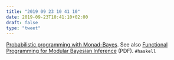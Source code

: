 ```yaml
---
title: "2019 09 23 10 41 10"
date: 2019-09-23T10:41:10+02:00
draft: false
type: "tweet"
---
```

[Probabilistic programming with Monad-Bayes](https://www.tweag.io/posts/2019-09-20-monad-bayes-1.html). See also [Functional Programming for Modular Bayesian Inference](http://delivery.acm.org/10.1145/3240000/3236778/icfp18main-p53-p.pdf) (PDF). `#haskell`
